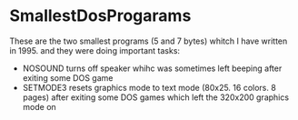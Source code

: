 # SmallestDosProgarams
These are the two smallest programs (5 and 7 bytes) whitch I have written in 1995. and they were doing important tasks:
* NOSOUND turns off speaker whihc was sometimes left beeping after exiting some DOS game
* SETMODE3 resets graphics mode to text mode (80x25. 16 colors. 8 pages) after exiting some DOS games which left the 320x200 graphics mode on

